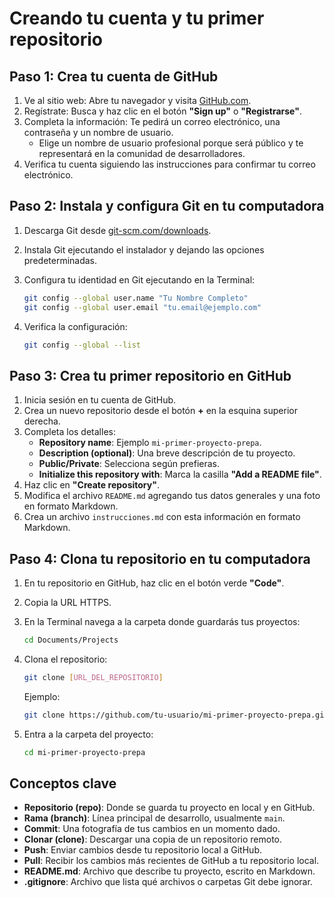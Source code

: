 # Creando tu cuenta y tu primer repositorio  

## Paso 1: Crea tu cuenta de GitHub  

1. Ve al sitio web: Abre tu navegador y visita [GitHub.com](https://github.com/).  
2. Regístrate: Busca y haz clic en el botón **"Sign up"** o **"Registrarse"**.  
3. Completa la información: Te pedirá un correo electrónico, una contraseña y un nombre de usuario.  
   - Elige un nombre de usuario profesional porque será público y te representará en la comunidad de desarrolladores.  
4. Verifica tu cuenta siguiendo las instrucciones para confirmar tu correo electrónico.  

## Paso 2: Instala y configura Git en tu computadora  

1. Descarga Git desde [git-scm.com/downloads](https://git-scm.com/downloads).  
2. Instala Git ejecutando el instalador y dejando las opciones predeterminadas.  
3. Configura tu identidad en Git ejecutando en la Terminal:  

   ```bash
   git config --global user.name "Tu Nombre Completo"
   git config --global user.email "tu.email@ejemplo.com"
   ```

4. Verifica la configuración:  

   ```bash
   git config --global --list
   ```

## Paso 3: Crea tu primer repositorio en GitHub  

1. Inicia sesión en tu cuenta de GitHub.  
2. Crea un nuevo repositorio desde el botón **+** en la esquina superior derecha.  
3. Completa los detalles:  
   - **Repository name**: Ejemplo `mi-primer-proyecto-prepa`.  
   - **Description (optional)**: Una breve descripción de tu proyecto.  
   - **Public/Private**: Selecciona según prefieras.  
   - **Initialize this repository with**: Marca la casilla **"Add a README file"**.  
4. Haz clic en **"Create repository"**.  
5. Modifica el archivo `README.md` agregando tus datos generales y una foto en formato Markdown.  
6. Crea un archivo `instrucciones.md` con esta información en formato Markdown.  

## Paso 4: Clona tu repositorio en tu computadora  

1. En tu repositorio en GitHub, haz clic en el botón verde **"Code"**.  
2. Copia la URL HTTPS.  
3. En la Terminal navega a la carpeta donde guardarás tus proyectos:  

   ```bash
   cd Documents/Projects
   ```

4. Clona el repositorio:  

   ```bash
   git clone [URL_DEL_REPOSITORIO]
   ```

   Ejemplo:  

   ```bash
   git clone https://github.com/tu-usuario/mi-primer-proyecto-prepa.git
   ```

5. Entra a la carpeta del proyecto:  

   ```bash
   cd mi-primer-proyecto-prepa
   ```

## Conceptos clave  

- **Repositorio (repo)**: Donde se guarda tu proyecto en local y en GitHub.  
- **Rama (branch)**: Línea principal de desarrollo, usualmente `main`.  
- **Commit**: Una fotografía de tus cambios en un momento dado.  
- **Clonar (clone)**: Descargar una copia de un repositorio remoto.  
- **Push**: Enviar cambios desde tu repositorio local a GitHub.  
- **Pull**: Recibir los cambios más recientes de GitHub a tu repositorio local.  
- **README.md**: Archivo que describe tu proyecto, escrito en Markdown.  
- **.gitignore**: Archivo que lista qué archivos o carpetas Git debe ignorar.  